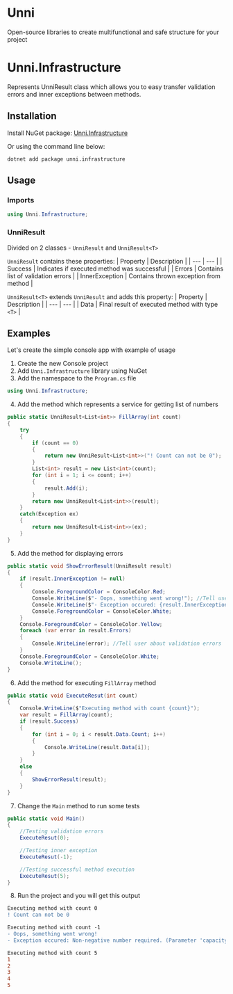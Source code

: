 # Unni
Open-source libraries to create multifunctional and safe structure for your project
# Unni.Infrastructure
Represents UnniResult class which allows you to easy transfer validation errors and inner exceptions between methods.
## Installation
Install NuGet package: [Unni.Infrastructure](https://www.nuget.org/packages/unni.infrastructure/)

Or using the command line below:
```
dotnet add package unni.infrastructure
```
## Usage
### Imports
```c#
using Unni.Infrastructure;
```
### UnniResult
Divided on 2 classes - `UnniResult` and `UnniResult<T>`

`UnniResult` contains these properties:
| Property | Description |
| --- | --- |
| Success | Indicates if executed method was successful |
| Errors | Contains list of validation errors |
| InnerException | Contains thrown exception from method |

`UnniResult<T>` extends `UnniResult` and adds this property:
| Property | Description |
| --- | --- |
| Data<T> | Final result of executed method with type `<T>` |

## Examples
Let's create the simple console app with example of usage
1. Create the new Console project
2. Add `Unni.Infrastructure` library using NuGet
3. Add the namespace to the `Program.cs` file
```c#
using Unni.Infrastructure;
```
4. Add the method which represents a service for getting list of numbers
```c#
public static UnniResult<List<int>> FillArray(int count)
{
    try
    {
        if (count == 0)
        {
            return new UnniResult<List<int>>("! Count can not be 0");
        }
        List<int> result = new List<int>(count);
        for (int i = 1; i <= count; i++)
        {
            result.Add(i);
        }
        return new UnniResult<List<int>>(result);
    }
    catch(Exception ex)
    {
        return new UnniResult<List<int>>(ex);
    }
}
```
5. Add the method for displaying errors
```c#
public static void ShowErrorResult(UnniResult result)
{
    if (result.InnerException != null)
    {
        Console.ForegroundColor = ConsoleColor.Red;
        Console.WriteLine($"- Oops, something went wrong!"); //Tell user about unexpected error
        Console.WriteLine($"- Exception occured: {result.InnerException.Message}"); //Log exception to proceed it in the future
        Console.ForegroundColor = ConsoleColor.White;
    }
    Console.ForegroundColor = ConsoleColor.Yellow;
    foreach (var error in result.Errors)
    {
        Console.WriteLine(error); //Tell user about validation errors
    }
    Console.ForegroundColor = ConsoleColor.White;
    Console.WriteLine();
}
```
6. Add the method for executing `FillArray` method
```c#
public static void ExecuteResut(int count)
{
    Console.WriteLine($"Executing method with count {count}");
    var result = FillArray(count);
    if (result.Success)
    {
        for (int i = 0; i < result.Data.Count; i++)
        {
            Console.WriteLine(result.Data[i]);
        }
    }
    else
    {
        ShowErrorResult(result);
    }
}
```
7. Change the `Main` method to run some tests
```c#
public static void Main()
{
    //Testing validation errors
    ExecuteResut(0);

    //Testing inner exception
    ExecuteResut(-1);

    //Testing successful method execution
    ExecuteResut(5);
}
```
8. Run the project and you will get this output
```diff
Executing method with count 0
! Count can not be 0

Executing method with count -1
- Oops, something went wrong!
- Exception occured: Non-negative number required. (Parameter 'capacity')

Executing method with count 5
1
2
3
4
5
```
